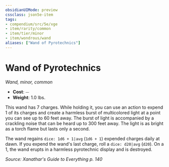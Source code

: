 ```yaml
---
obsidianUIMode: preview
cssclass: json5e-item
tags:
- compendium/src/5e/xge
- item/rarity/common
- item/tier/minor
- item/wondrous/wand
aliases: ["Wand of Pyrotechnics"]
---
```

# Wand of Pyrotechnics
*Wand, minor, common*  

- **Cost**: ⏤
- **Weight**: 1.0 lbs.

This wand has 7 charges. While holding it, you can use an action to expend 1 of its charges and create a harmless burst of multicolored light at a point you can see up to 60 feet away. The burst of light is accompanied by a crackling noise that can be heard up to 300 feet away. The light is as bright as a torch flame but lasts only a second.

The wand regains `dice: 1d6 + 1|avg` (`1d6 + 1`) expended charges daily at dawn. If you expend the wand's last charge, roll a `dice: d20|avg` (`d20`). On a 1, the wand erupts in a harmless pyrotechnic display and is destroyed.

*Source: Xanathar's Guide to Everything p. 140*